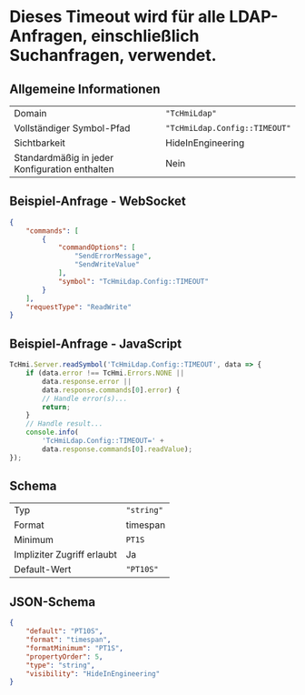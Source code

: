 # Dieses Timeout wird für alle LDAP-Anfragen, einschließlich Suchanfragen, verwendet.

## Allgemeine Informationen

|  |  |
| - | - |
| Domain | `"TcHmiLdap"` |
| Vollständiger Symbol-Pfad | `"TcHmiLdap.Config::TIMEOUT"` |
| Sichtbarkeit | HideInEngineering |
| Standardmäßig in jeder Konfiguration enthalten | Nein |

## Beispiel-Anfrage - WebSocket

```json
{
    "commands": [
        {
            "commandOptions": [
                "SendErrorMessage",
                "SendWriteValue"
            ],
            "symbol": "TcHmiLdap.Config::TIMEOUT"
        }
    ],
    "requestType": "ReadWrite"
}
```

## Beispiel-Anfrage - JavaScript

```javascript
TcHmi.Server.readSymbol('TcHmiLdap.Config::TIMEOUT', data => {
    if (data.error !== TcHmi.Errors.NONE ||
        data.response.error ||
        data.response.commands[0].error) {
        // Handle error(s)...
        return;
    }
    // Handle result...
    console.info(
        'TcHmiLdap.Config::TIMEOUT=' +
        data.response.commands[0].readValue);
});
```

## Schema

|  |  |
| - | - |
| Typ | `"string"` |
| Format | timespan |
| Minimum | `PT1S` |
| Impliziter Zugriff erlaubt | Ja |
| Default-Wert | `"PT10S"` |

## JSON-Schema

```json
{
    "default": "PT10S",
    "format": "timespan",
    "formatMinimum": "PT1S",
    "propertyOrder": 5,
    "type": "string",
    "visibility": "HideInEngineering"
}
```
